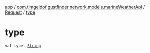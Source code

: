 [app](../../index.md) / [com.timgeldof.gustfinder.network.models.marineWeatherApi](../index.md) / [Request](index.md) / [type](./type.md)

# type

`val type: `[`String`](https://kotlinlang.org/api/latest/jvm/stdlib/kotlin/-string/index.html)